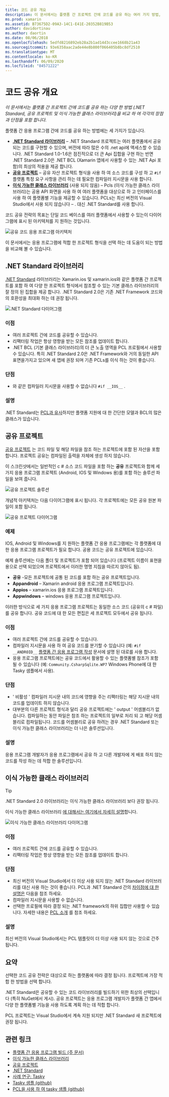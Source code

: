 ```yaml
---
title: 코드 공유 개요
description: 이 문서에서는 플랫폼 간 프로젝트 간에 코드를 공유 하는 여러 가지 방법, 즉 공유 프로젝트, 이식 가능한 클래스 라이브러리 및 각각의 장점과 단점을 포함 하는 .NET Standard를 비교 합니다.
ms.prod: xamarin
ms.assetid: B73675D2-09A3-14C1-E41E-20352B819B53
author: davidortinau
ms.author: daortin
ms.date: 08/06/2018
ms.openlocfilehash: 5edfd8216892eb28a2b1ad14d3ccee1668b21a43
ms.sourcegitcommit: 93e6358aac2ade44e8b800f066405b8bc8df2510
ms.translationtype: MT
ms.contentlocale: ko-KR
ms.lasthandoff: 06/09/2020
ms.locfileid: "84571222"
---
```

# <a name="sharing-code-overview"></a>코드 공유 개요

_이 문서에서는 플랫폼 간 프로젝트 간에 코드를 공유 하는 다양 한 방법 (.NET Standard, 공유 프로젝트 및 이식 가능한 클래스 라이브러리)을 비교 하 여 각각의 장점과 단점을 포함 합니다._

플랫폼 간 응용 프로그램 간에 코드를 공유 하는 방법에는 세 가지가 있습니다.

- [**.NET Standard 라이브러리**](#Net_Standard) – .NET Standard 프로젝트는 여러 플랫폼에서 공유 되는 코드를 구현할 수 있으며, 버전에 따라 많은 수의 .net api에 액세스할 수 있습니다. .NET Standard 1.0-1.6은 점진적으로 더 큰 Api 집합을 구현 하는 반면 .NET Standard 2.0은 .NET BCL (Xamarin 앱에서 사용할 수 있는 .NET Api 포함)의 최상의 적용을 제공 합니다.
- [**공유 프로젝트**](#Shared_Projects) – 공유 자산 프로젝트 형식을 사용 하 여 소스 코드를 구성 하 고 `#if` 플랫폼 특정 요구 사항을 관리 하는 데 필요한 컴파일러 지시문을 사용 합니다.
- [**이식 가능한 클래스 라이브러리**](#Portable_Class_Libraries) (사용 되지 않음) – Pcls (이식 가능한 클래스 라이브러리)는 공용 API 화면을 사용 하 여 여러 플랫폼을 대상으로 하 고 인터페이스를 사용 하 여 플랫폼별 기능을 제공할 수 있습니다. PCLs는 최신 버전의 Visual Studio에서 사용 되지 않습니다 &ndash; . 대신 .NET Standard를 사용 합니다.

코드 공유 전략의 목표는 단일 코드 베이스를 여러 플랫폼에서 사용할 수 있는이 다이어그램에 표시 된 아키텍처를 지 원하는 것입니다.

 ![공유 코드 응용 프로그램 아키텍처](code-sharing-images/conceptualarchitecture.png "공유 코드 응용 프로그램 아키텍처")

이 문서에서는 응용 프로그램에 적합 한 프로젝트 형식을 선택 하는 데 도움이 되는 방법을 비교해 볼 수 있습니다.

<a name="Net_Standard"></a>

## <a name="net-standard-libraries"></a>.NET Standard 라이브러리

[.NET Standard](~/cross-platform/app-fundamentals/net-standard.md) 라이브러리는 Xamarin.ios 및 xamarin.ios와 같은 플랫폼 간 프로젝트를 포함 하 여 다양 한 프로젝트 형식에서 참조할 수 있는 기본 클래스 라이브러리의 잘 정의 된 집합을 제공 합니다. .NET Standard 2.0은 기존 .NET Framework 코드와의 호환성을 최대화 하는 데 권장 됩니다.

![.NET Standard 다이어그램](code-sharing-images/netstandard.png ".NET Standard 다이어그램")

### <a name="benefits"></a>이점

- 여러 프로젝트 간에 코드를 공유할 수 있습니다.
- 리팩터링 작업은 항상 영향을 받는 모든 참조를 업데이트 합니다.
- .NET BCL (기본 클래스 라이브러리)의 더 큰 노출 영역을 PCL 프로필에서 사용할 수 있습니다. 특히 .NET Standard 2.0은 .NET Framework와 거의 동일한 API 표면을가지고 있으며 새 앱에 권장 되며 기존 PCLs를 이식 하는 것이 좋습니다.

### <a name="disadvantages"></a>단점

- 와 같은 컴파일러 지시문을 사용할 수 없습니다 `#if __IOS__` .

### <a name="remarks"></a>설명

.NET Standard는 [PCL과 유사](https://docs.microsoft.com/dotnet/standard/net-standard#comparison-to-portable-class-libraries)하지만 플랫폼 지원에 대 한 간단한 모델과 BCL의 많은 클래스가 있습니다.

<a name="Shared_Projects"></a>

## <a name="shared-projects"></a>공유 프로젝트

[공유 프로젝트](~/cross-platform/app-fundamentals/shared-projects.md) 는 코드 파일 및 해당 파일을 참조 하는 프로젝트에 포함 된 자산을 포함 합니다. 프로젝트 공유는 컴파일된 출력을 자체에 생성 하지 않습니다.

이 스크린샷에서는 일반적인 c # 소스 코드 파일을 포함 하는 **공유** 프로젝트와 함께 세 가지 응용 프로그램 프로젝트 (Android, IOS 및 Windows 용)를 포함 하는 솔루션 파일을 보여 줍니다.

![공유 프로젝트 솔루션](code-sharing-images/sharedsolution.png "공유 프로젝트 솔루션")

개념적 아키텍처는 다음 다이어그램에 표시 됩니다. 각 프로젝트에는 모든 공유 원본 파일이 포함 됩니다.

![공유 프로젝트 다이어그램](code-sharing-images/sharedassetproject.png "공유 프로젝트 다이어그램")

### <a name="example"></a>예제

IOS, Android 및 Windows를 지 원하는 플랫폼 간 응용 프로그램에는 각 플랫폼에 대 한 응용 프로그램 프로젝트가 필요 합니다. 공용 코드는 공유 프로젝트에 있습니다.

예제 솔루션에는 다음 폴더 및 프로젝트가 포함 되어 있습니다 (프로젝트 이름이 표현을 용으로 선택 되었으며 프로젝트에서 이러한 명명 지침을 따르지 않아도 됨).

- **공유** -모든 프로젝트에 공통 된 코드를 포함 하는 공유 프로젝트입니다.
- **Appandroid** – Xamarin android 응용 프로그램 프로젝트입니다.
- **Appios** – xamarin.ios 응용 프로그램 프로젝트입니다.
- **Appwindows** – windows 응용 프로그램 프로젝트입니다.

이러한 방식으로 세 가지 응용 프로그램 프로젝트는 동일한 소스 코드 (공유의 c # 파일)를 공유 합니다. 공유 코드에 대 한 모든 편집은 세 프로젝트 모두에서 공유 됩니다.

### <a name="benefits"></a>이점

- 여러 프로젝트 간에 코드를 공유할 수 있습니다.
- 컴파일러 지시문을 사용 하 여 공유 코드를 분기할 수 있습니다 (예: `#if __ANDROID__` [플랫폼 간 응용 프로그램 작성](~/cross-platform/app-fundamentals/building-cross-platform-applications/index.md) 문서에 설명 된 대로를 사용 합니다.
- 응용 프로그램 프로젝트에는 공유 코드에서 활용할 수 있는 플랫폼별 참조가 포함 될 수 있습니다 (예: `Community.CsharpSqlite.WP7` Windows Phone에 대 한 Tasky 샘플에서 사용).

### <a name="disadvantages"></a>단점

- ' 비활성 ' 컴파일러 지시문 내의 코드에 영향을 주는 리팩터링는 해당 지시문 내의 코드를 업데이트 하지 않습니다.
- 대부분의 다른 프로젝트 형식과 달리 공유 프로젝트에는 ' output ' 어셈블리가 없습니다. 컴파일하는 동안 파일은 참조 하는 프로젝트의 일부로 처리 되 고 해당 어셈블리로 컴파일됩니다. 코드를 어셈블리로 공유 하려는 경우 .NET Standard 또는 이식 가능한 클래스 라이브러리는 더 나은 솔루션입니다.

<a name="Shared_Remarks"></a>

### <a name="remarks"></a>설명

응용 프로그램 개발자가 응용 프로그램에서 공유 하 고 다른 개발자에 게 배포 하지 않는 코드를 작성 하는 데 적합 한 솔루션입니다.

<a name="Portable_Class_Libraries"></a>

## <a name="portable-class-libraries"></a>이식 가능한 클래스 라이브러리

> [!TIP]
> .NET Standard 2.0 라이브러리는 이식 가능한 클래스 라이브러리 보다 권장 됩니다.

이식 가능한 클래스 라이브러리 [에 대해서는 여기에서 자세히 설명](~/cross-platform/app-fundamentals/pcl.md)합니다.

![이식 가능한 클래스 라이브러리 다이어그램](code-sharing-images/portableclasslibrary.png "이식 가능한 클래스 라이브러리 다이어그램")

### <a name="benefits"></a>이점

- 여러 프로젝트 간에 코드를 공유할 수 있습니다.
- 리팩터링 작업은 항상 영향을 받는 모든 참조를 업데이트 합니다.

### <a name="disadvantages"></a>단점

- 최신 버전의 Visual Studio에서 더 이상 사용 되지 않는 .NET Standard 라이브러리를 대신 사용 하는 것이 좋습니다. PCL과 .NET Standard 간의 [차이점에 대 한 설명은](https://docs.microsoft.com/dotnet/standard/net-standard#comparison-to-portable-class-libraries) 다음을 참조 하세요.
- 컴파일러 지시문을 사용할 수 없습니다.
- 선택한 프로필에 따라 결정 되는 .NET framework의 하위 집합만 사용할 수 있습니다. 자세한 내용은 [PCL 소개](~/cross-platform/app-fundamentals/pcl.md) 를 참조 하세요.

### <a name="remarks"></a>설명

최신 버전의 Visual Studio에서는 PCL 템플릿이 더 이상 사용 되지 않는 것으로 간주 됩니다.

## <a name="summary"></a>요약

선택한 코드 공유 전략은 대상으로 하는 플랫폼에 따라 결정 됩니다. 프로젝트에 가장 적합 한 방법을 선택 합니다.

.NET Standard은 공유할 수 있는 코드 라이브러리를 빌드하기 위한 최상의 선택입니다 (특히 NuGet에서 게시). 공유 프로젝트는 응용 프로그램 개발자가 플랫폼 간 앱에서 다양 한 플랫폼별 기능을 사용 하도록 계획 하는 데 적합 합니다.

PCL 프로젝트는 Visual Studio에서 계속 지원 되지만 .NET Standard 새 프로젝트에 권장 됩니다.

## <a name="related-links"></a>관련 링크

- [플랫폼 간 응용 프로그램 빌드 (주 문서)](~/cross-platform/app-fundamentals/building-cross-platform-applications/index.md)
- [이식 가능한 클래스 라이브러리](~/cross-platform/app-fundamentals/pcl.md)
- [공유 프로젝트](~/cross-platform/app-fundamentals/shared-projects.md)
- [.NET Standard](~/cross-platform/app-fundamentals/net-standard.md)
- [사례 연구: Tasky](~/cross-platform/app-fundamentals/building-cross-platform-applications/case-study-tasky.md)
- [Tasky 샘플 (github)](https://github.com/xamarin/mobile-samples/tree/master/Tasky)
- [PCL을 사용 하 여 tasky 샘플 (github)](https://github.com/xamarin/mobile-samples/tree/master/TaskyPortable)
